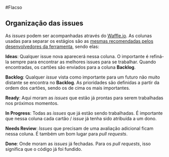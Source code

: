 #Flacso

## Organização das **issues**
As *issues* podem ser acompanhadas através do [Waffle.io](https://waffle.io). As colunas usadas para separar os estágios são as [mesmas recomendadas pelos desenvolvedores da ferramenta](https://waffle.io/blog/2014/06/15/how-waffle-uses-waffle-to-build-waffle/), sendo elas:

**Ideas**: Qualquer issue nova aparecerá nessa coluna. O importante é refiná-la sempre para encontrar as melhores issues para se trabalhar. Quando encontradas, os cartões são enviados para a coluna **Backlog**.

**Backlog**: Qualquer *issue* vista como importante para um futuro não muito distante se encontra no **Backlog**. As prioridades são definidas a partir da ordem dos cartões, sendo os de cima os mais importantes.

**Ready**: Aqui moram as *issues* que estão já prontas para serem trabalhadas nos próximos momentos.

**In Progress**: Todas as *issues* que já estão sendo trabalhadas. É importante que nessa coluna cada cartão / *issue* já tenha sido atribuída a um dono.

**Needs Review**: *Issues* que precisam de uma avaliação adicional ficam nessa coluna. É também um bom lugar para *pull requests*.

**Done**: Onde moram as *issues*  já fechadas. Para os *pull requests*, isso significa que o código já foi fundido.
